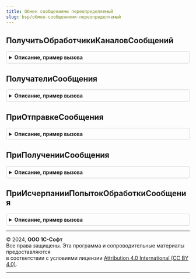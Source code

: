 ```yaml
---
title: Обмен сообщениями переопределяемый
slug: bsp/обмен-сообщениями-переопределяемый
---
```



## ПолучитьОбработчикиКаналовСообщений
<details style="margin: 1em 0; padding: 0.5em; border: 1px solid #ccc; border-radius: 6px;">

<summary style="font-weight: bold; cursor: pointer;">Описание, пример вызова</summary>

```bsl

// Получает список обработчиков сообщений, которые обрабатывает данная информационная система.
// @skip-warning ПустойМетод - переопределяемый метод.
//
// Параметры:
//  Обработчики - ТаблицаЗначений - с колонками:
//    * Канал - Строка - Канал сообщения.
//    * Обработчик - ОбщийМодуль - Обработчик сообщения.
//
Процедура ПолучитьОбработчикиКаналовСообщений(Обработчики) Экспорт
```

Пример вызова
```bsl
ОбменСообщениямиПереопределяемый.ПолучитьОбработчикиКаналовСообщений(Обработчики) 
```
</details>

## ПолучателиСообщения
<details style="margin: 1em 0; padding: 0.5em; border: 1px solid #ccc; border-radius: 6px;">

<summary style="font-weight: bold; cursor: pointer;">Описание, пример вызова</summary>

```bsl

// Обработчик получения динамического списка конечных точек сообщений.
// @skip-warning ПустойМетод - переопределяемый метод.
//
// Параметры:
//  КаналСообщений - Строка - Идентификатор канала сообщений, для которого необходимо определить
//   конечные точки.
//  Получатели - Массив - Массив конечных точек, в которые следует адресовать сообщение,
//                            должен быть заполнен элементами типа ПланОбменаСсылка.ОбменСообщениями.
//                            Этот параметр необходимо определить в теле обработчика.
//
Процедура ПолучателиСообщения(Знач КаналСообщений, Получатели) Экспорт
```

Пример вызова
```bsl
ОбменСообщениямиПереопределяемый.ПолучателиСообщения(КаналСообщений, Получатели) 
```
</details>

## ПриОтправкеСообщения
<details style="margin: 1em 0; padding: 0.5em; border: 1px solid #ccc; border-radius: 6px;">

<summary style="font-weight: bold; cursor: pointer;">Описание, пример вызова</summary>

```bsl

////////////////////////////////////////////////////////////////////////////////
// Обработчики событий отправки и получения сообщений.

// Обработчик события при отправке сообщения.
// Обработчик данного события вызывается перед помещением сообщения в XML-поток.
// Обработчик вызывается для каждого отправляемого сообщения.
// @skip-warning ПустойМетод - переопределяемый метод.
//
// Параметры:
//  КаналСообщений - Строка - Идентификатор канала сообщений, в который отправляется сообщение.
//  ТелоСообщения - Произвольный - Тело отправляемого сообщения. В обработчике события тело сообщения
//                                может быть изменено, например, дополнено информацией.
//
Процедура ПриОтправкеСообщения(КаналСообщений, ТелоСообщения) Экспорт
```

Пример вызова
```bsl
ОбменСообщениямиПереопределяемый.ПриОтправкеСообщения(КаналСообщений, ТелоСообщения) 
```
</details>

## ПриПолученииСообщения
<details style="margin: 1em 0; padding: 0.5em; border: 1px solid #ccc; border-radius: 6px;">

<summary style="font-weight: bold; cursor: pointer;">Описание, пример вызова</summary>

```bsl

// Обработчик события при получении сообщения.
// Обработчик данного события вызывается при получении сообщения из XML-потока.
// Обработчик вызывается для каждого получаемого сообщения.
// @skip-warning ПустойМетод - переопределяемый метод.
//
// Параметры:
//  КаналСообщений - Строка - Идентификатор канала сообщений, из которого получено сообщение.
//  ТелоСообщения - Произвольный - Тело полученного сообщения. В обработчике события тело сообщения
//                                 может быть изменено, например, дополнено информацией.
//
Процедура ПриПолученииСообщения(КаналСообщений, ТелоСообщения) Экспорт
```

Пример вызова
```bsl
ОбменСообщениямиПереопределяемый.ПриПолученииСообщения(КаналСообщений, ТелоСообщения) 
```
</details>

## ПриИсчерпанииПопытокОбработкиСообщения
<details style="margin: 1em 0; padding: 0.5em; border: 1px solid #ccc; border-radius: 6px;">

<summary style="font-weight: bold; cursor: pointer;">Описание, пример вызова</summary>

```bsl

// см. ОбменСообщениямиВнутренний.ПриИсчерпанииПопытокОбработкиСообщения
// @skip-check module-empty-method - особенность реализации.
Процедура ПриИсчерпанииПопытокОбработкиСообщения(КаналСообщений, ТелоСообщения, Отправитель, ПодробноеПредставлениеОшибки) Экспорт
```

Пример вызова
```bsl
ОбменСообщениямиПереопределяемый.ПриИсчерпанииПопытокОбработкиСообщения(КаналСообщений, ТелоСообщения, Отправитель, ПодробноеПредставлениеОшибки) 
```
</details>

---

© 2024, **ООО 1С-Софт**  
Все права защищены. Эта программа и сопроводительные материалы предоставляются  
в соответствии с условиями лицензии [Attribution 4.0 International (CC BY 4.0)](https://creativecommons.org/licenses/by/4.0/legalcode).

---
